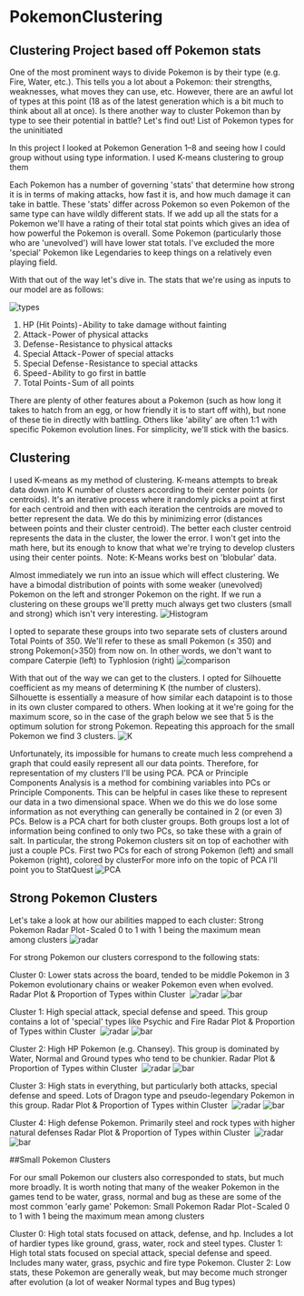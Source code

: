 # PokemonClustering
## Clustering Project based off Pokemon stats

One of the most prominent ways to divide Pokemon is by their type (e.g. Fire, Water, etc.). This tells you a lot about a Pokemon: their strengths, weaknesses, what moves they can use, etc. However, there are an awful lot of types at this point (18 as of the latest generation which is a bit much to think about all at once). Is there another way to cluster Pokemon than by type to see their potential in battle? Let's find out!
List of Pokemon types for the uninitiated

In this project I looked at Pokemon Generation 1–8 and seeing how I could group without using type information. I used K-means clustering to group them

Each Pokemon has a number of governing 'stats' that determine how strong it is in terms of making attacks, how fast it is, and how much damage it can take in battle. These 'stats' differ across Pokemon so even Pokemon of the same type can have wildly different stats. If we add up all the stats for a Pokemon we'll have a rating of their total stat points which gives an idea of how powerful the Pokemon is overall. Some Pokemon (particularly those who are 'unevolved') will have lower stat totals. I've excluded the more 'special' Pokemon like Legendaries to keep things on a relatively even playing field.

With that out of the way let's dive in. The stats that we're using as inputs to our model are as follows:

![types](images/Types.png)

1. HP (Hit Points) - Ability to take damage without fainting
2. Attack - Power of physical attacks
3. Defense - Resistance to physical attacks
4. Special Attack - Power of special attacks
5. Special Defense - Resistance to special attacks
6. Speed - Ability to go first in battle
7. Total Points - Sum of all points

There are plenty of other features about a Pokemon (such as how long it takes to hatch from an egg, or how friendly it is to start off with), but none of these tie in directly with battling. Others like 'ability' are often 1:1 with specific Pokemon evolution lines. For simplicity, we'll stick with the basics.

## Clustering

I used K-means as my method of clustering. K-means attempts to break data down into K number of clusters according to their center points (or centroids). It's an iterative process where it randomly picks a point at first for each centroid and then with each iteration the centroids are moved to better represent the data. We do this by minimizing error (distances between points and their cluster centroid). The better each cluster centroid represents the data in the cluster, the lower the error.
I won't get into the math here, but its enough to know that what we're trying to develop clusters using their center points. 
Note: K-Means works best on 'blobular' data. 

Almost immediately we run into an issue which will effect clustering. We have a bimodal distribution of points with some weaker (unevolved) Pokemon on the left and stronger Pokemon on the right. If we run a clustering on these groups we'll pretty much always get two clusters (small and strong) which isn't very interesting.
![Histogram](images/Histogram.PNG)


I opted to separate these groups into two separate sets of clusters around Total Points of 350. We'll refer to these as small Pokemon (≤ 350) and strong Pokemon(>350) from now on.
In other words, we don't want to compare Caterpie (left) to Typhlosion (right)
![comparison](images/Pokemon.PNG)

With that out of the way we can get to the clusters. I opted for Silhouette coefficient as my means of determining K (the number of clusters). Silhouette is essentially a measure of how similar each datapoint is to those in its own cluster compared to others. When looking at it we're going for the maximum score, so in the case of the graph below we see that 5 is the optimum solution for strong Pokemon. Repeating this approach for the small Pokemon we find 3 clusters.
![K](images/K.PNG)

Unfortunately, its impossible for humans to create much less comprehend a graph that could easily represent all our data points. Therefore, for representation of my clusters I'll be using PCA. PCA or Principle Components Analysis is a method for combining variables into PCs or Principle Components. This can be helpful in cases like these to represent our data in a two dimensional space. When we do this we do lose some information as not everything can generally be contained in 2 (or even 3) PCs.
Below is a PCA chart for both cluster groups. Both groups lost a lot of information being confined to only two PCs, so take these with a grain of salt. In particular, the strong Pokemon clusters sit on top of eachother with just a couple PCs.
First two PCs for each of strong Pokemon (left) and small Pokemon (right), colored by clusterFor more info on the topic of PCA I'll point you to StatQuest
![PCA](images/PCA.PNG)

## Strong Pokemon Clusters

Let's take a look at how our abilities mapped to each cluster:
Strong Pokemon Radar Plot - Scaled 0 to 1 with 1 being the maximum mean among clusters
![radar](images/clusters.PNG)

For strong Pokemon our clusters correspond to the following stats:

Cluster 0: Lower stats across the board, tended to be middle Pokemon in 3 Pokemon evolutionary chains or weaker Pokemon even when evolved.
Radar Plot & Proportion of Types within Cluster 
![radar](images/cluster_0.PNG)
![bar](images/cluster_0_bar.PNG)

Cluster 1: High special attack, special defense and speed. This group contains a lot of 'special' types like Psychic and Fire
Radar Plot & Proportion of Types within Cluster 
![radar](images/cluster_1.PNG)
![bar](images/cluster_1_bar.PNG)

Cluster 2: High HP Pokemon (e.g. Chansey). This group is dominated by Water, Normal and Ground types who tend to be chunkier.
Radar Plot & Proportion of Types within Cluster 
![radar](images/cluster_2.PNG)
![bar](images/cluster_2_bar.PNG)

Cluster 3: High stats in everything, but particularly both attacks, special defense and speed. Lots of Dragon type and pseudo-legendary Pokemon in this group.
Radar Plot & Proportion of Types within Cluster 
![radar](images/cluster_3.PNG)
![bar](images/cluster_3_bar.PNG)

Cluster 4: High defense Pokemon. Primarily steel and rock types with higher natural defenses
Radar Plot & Proportion of Types within Cluster 
![radar](images/cluster_4.PNG)
![bar](images/cluster_4_bar.PNG)

##Small Pokemon Clusters

For our small Pokemon our clusters also corresponded to stats, but much more broadly. It is worth noting that many of the weaker Pokemon in the games tend to be water, grass, normal and bug as these are some of the most common 'early game' Pokemon:
Small Pokemon Radar Plot - Scaled 0 to 1 with 1 being the maximum mean among clusters

Cluster 0: High total stats focused on attack, defense, and hp. Includes a lot of hardier types like ground, grass, water, rock and steel types.
Cluster 1: High total stats focused on special attack, special defense and speed. Includes many water, grass, psychic and fire type Pokemon.
Cluster 2: Low stats, these Pokemon are generally weak, but may become much stronger after evolution (a lot of weaker Normal types and Bug types)
